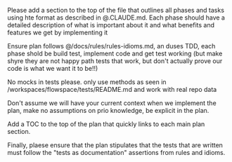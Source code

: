 Please add a section to the top of the file that outlines all phases and tasks using hte format as described in @.CLAUDE.md. Each phase should have a detailed description of what is important about it and what benefits and features we get by implementing it

Ensure plan follows @/docs/rules/rules-idioms.md, an duses TDD, each phase shold be build test, implement code and get test working (but make shyre they are not happy path tests that work, but don't actually prove our code is what we want it to be!!)

No mocks in tests please. only use methods as seen in /workspaces/flowspace/tests/README.md and work with real repo data

Don't assume we will have your current context when we implement the plan, make no assumptions on prio knowledge, be explicit in the plan.

Add a TOC to the top of the plan that quickly links to each main plan section. 

Finally, plaese ensure that the plan stipulates that the tests that are written must follow the "tests as documentation" assertions from rules and idioms. 